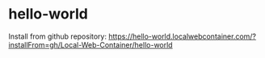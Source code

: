 # hello-world

Install from github repository:
https://hello-world.localwebcontainer.com/?installFrom=gh/Local-Web-Container/hello-world
